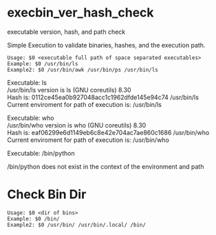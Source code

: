 # execbin_ver_hash_check
executable version, hash, and path check

Simple Execution to validate binaries, hashes, and the execution path.

    Usage: $0 <executable full path of space separated executables>
    Example: $0 /usr/bin/ls  
    Example2: $0 /usr/bin/awk /usr/bin/ps /usr/bin/ls
    
 Executable:  ls  
                 /usr/bin/ls version is  ls (GNU coreutils) 8.30  
                  Hash is:   0112ce45ea0b927048acc1c1962dfde145e94c74  /usr/bin/ls  
                 Current enviroment for  path of execution is:  /usr/bin/ls  
 
 Executable:  who  
                 /usr/bin/who version is  who (GNU coreutils) 8.30  
                  Hash is:   eaf06299e6d1149eb6c8e42e704ac7ae860c1686  /usr/bin/who  
                 Current enviroment for  path of execution is:  /usr/bin/who  
 
 Executable:  /bin/python  
  
  /bin/python does not exist in the context of the environment and path  


# Check Bin Dir

    Usage: $0 <dir of bins>
    Example: $0 /bin/
    Example2: $0 /usr/bin/ /usr/bin/.local/ /bin/
